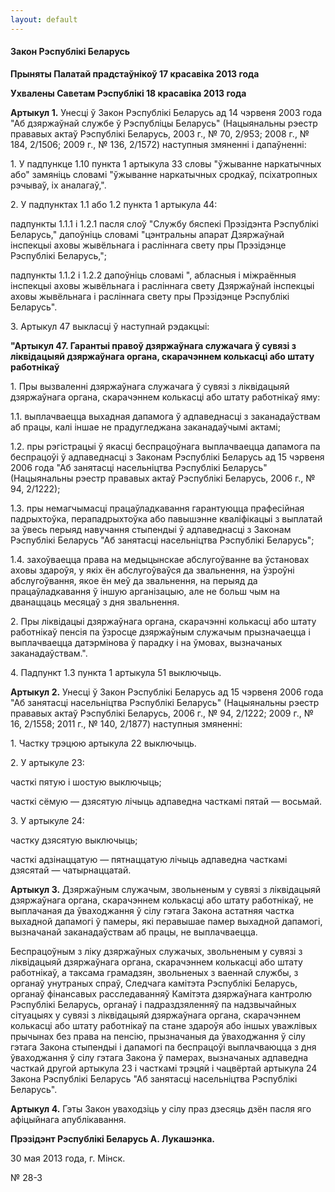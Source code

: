 ```yaml
---
layout: default
---
```


#### Закон Рэспублікі Беларусь

**Прыняты Палатай прадстаўнікоў 17 красавіка 2013 года**

**Ухвалены Саветам Рэспублікі 18 красавіка 2013 года**

**Артыкул 1.** Унесці ў Закон Рэспублікі Беларусь ад 14 чэрвеня 2003
года "Аб дзяржаўнай службе ў Рэспубліцы Беларусь" (Нацыянальны
рэестр прававых актаў Рэспублікі Беларусь, 2003 г., № 70, 2/953;
2008 г., № 184, 2/1506; 2009 г., № 136, 2/1572) наступныя змяненні і
дапаўненні:

1\. У падпункце 1.10 пункта 1 артыкула 33 словы "ўжыванне наркатычных
або" замяніць словамі "ўжыванне наркатычных сродкаў, псіхатропных
рэчываў, іх аналагаў,".

2\. У падпунктах 1.1 або 1.2 пункта 1 артыкула 44:

падпункты 1.1.1 і 1.2.1 пасля слоў "Службу бяспекі Прэзідэнта Рэспублікі
Беларусь," дапоўніць словамі "цэнтральны апарат Дзяржаўнай інспекцыі
аховы жывёльнага і расліннага свету пры Прэзідэнце Рэспублікі
Беларусь,";

падпункты 1.1.2 і 1.2.2 дапоўніць словамі ", абласныя і міжраённыя
інспекцыі аховы жывёльнага і расліннага свету Дзяржаўнай інспекцыі
аховы жывёльнага і расліннага свету пры Прэзідэнце Рэспублікі Беларусь".

3\. Артыкул 47 выкласці ў наступнай рэдакцыі:

**"Артыкул 47. Гарантыі правоў дзяржаўнага служачага ў сувязі з
ліквідацыяй дзяржаўнага органа, скарачэннем колькасці або штату
работнікаў**

1\. Пры вызваленні дзяржаўнага служачага ў сувязі з ліквідацыяй
дзяржаўнага органа, скарачэннем колькасці або штату работнікаў
яму:

1.1. выплачваецца выхадная дапамога ў адпаведнасці з заканадаўствам аб
працы, калі іншае не прадугледжана заканадаўчымі актамі;

1.2. пры рэгістрацыі ў якасці беспрацоўнага выплачваецца дапамога па
беспрацоўі ў адпаведнасці з Законам Рэспублікі Беларусь ад 15
чэрвеня 2006 года "Аб занятасці насельніцтва Рэспублікі Беларусь"
(Нацыянальны рэестр прававых актаў Рэспублікі Беларусь, 2006 г., № 94,
2/1222);

1.3. пры немагчымасці працаўладкавання гарантуюцца прафесійная
падрыхтоўка, перападрыхтоўка або павышэнне кваліфікацыі з
выплатай за ўвесь перыяд навучання стыпендыі ў адпаведнасці з
Законам Рэспублікі Беларусь "Аб занятасці насельніцтва Рэспублікі
Беларусь";

1.4. захоўваецца права на медыцынскае абслугоўванне ва ўстановах аховы
здароўя, у якіх ён абслугоўваўся да звальнення, на ўзроўні
абслугоўвання, якое ён меў да звальнення, на перыяд да
працаўладкавання ў іншую арганізацыю, але не больш чым на
дванаццаць месяцаў з дня звальнення.

2\. Пры ліквідацыі дзяржаўнага органа, скарачэнні колькасці або штату
работнікаў пенсія па ўзросце дзяржаўным служачым прызначаецца і
выплачваецца датэрмінова ў парадку і на ўмовах, вызначаных
заканадаўствам.".

4\. Падпункт 1.3 пункта 1 артыкула 51 выключыць.

**Артыкул 2.** Унесці ў Закон Рэспублікі Беларусь ад 15 чэрвеня 2006
года "Аб занятасці насельніцтва Рэспублікі Беларусь" (Нацыянальны
рэестр прававых актаў Рэспублікі Беларусь, 2006 г., № 94, 2/1222;
2009 г., № 16, 2/1558; 2011 г., № 140, 2/1877) наступныя змяненні:

1\. Частку трэцюю артыкула 22 выключыць.

2\. У артыкуле 23:

часткі пятую і шостую выключыць;

часткі сёмую — дзясятую лічыць адпаведна часткамі пятай — восьмай.

3\. У артыкуле 24:

частку дзясятую выключыць;

часткі адзінаццатую — пятнаццатую лічыць адпаведна часткамі дзясятай —
чатырнаццатай.

**Артыкул 3.** Дзяржаўным служачым, звольненым у сувязі з ліквідацыяй
дзяржаўнага органа, скарачэннем колькасці або штату работнікаў, не
выплачаная да ўваходжання ў сілу гэтага Закона астатняя частка
выхадной дапамогі ў памеры, які перавышае памер выхадной
дапамогі, вызначанай заканадаўствам аб працы, не выплачваецца.

Беспрацоўным з ліку дзяржаўных служачых, звольненым у сувязі з
ліквідацыяй дзяржаўнага органа, скарачэннем колькасці або
штату работнікаў, а таксама грамадзян, звольненых з ваеннай службы,
з органаў унутраных спраў, Следчага камітэта Рэспублікі Беларусь,
органаў фінансавых расследаванняў Камітэта дзяржаўнага кантролю
Рэспублікі Беларусь, органаў і падраздзяленняў па надзвычайных
сітуацыях у сувязі з ліквідацыяй дзяржаўнага органа, скарачэннем
колькасці або штату работнікаў па стане здароўя або іншых уважлівых
прычынах без права на пенсію, прызначаныя да ўваходжання ў сілу
гэтага Закона стыпендыі і дапамогі па беспрацоўі выплачваюцца з дня
ўваходжання ў сілу гэтага Закона ў памерах, вызначаных адпаведна
часткай другой артыкула 23 і часткамі трэцяй і чацвёртай артыкула
24 Закона Рэспублікі Беларусь "Аб занятасці насельніцтва Рэспублікі
Беларусь".

**Артыкул 4.** Гэты Закон уваходзіць у сілу праз дзесяць дзён пасля яго
афіцыйнага апублікавання.

**Прэзідэнт Рэспублікі Беларусь А. Лукашэнка.**

30 мая 2013 года, г. Мінск.

№ 28-З
